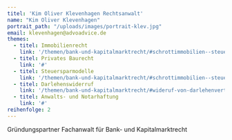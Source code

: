 ```yaml
---
titel: 'Kim Oliver Klevenhagen Rechtsanwalt'
name: "Kim Oliver Klevenhagen"
portrait_path: "/uploads/images/portrait-klev.jpg"
email: klevenhagen@advoadvice.de
themes:
  - titel: Immobilienrecht
    link: '/themen/bank-und-kapitalmarktrecht/#schrottimmobilien--steuersparmodelle--immobilienrecht'
  - titel: Privates Baurecht
    link: '#'
  - titel: Steuersparmodelle
    link: '/themen/bank-und-kapitalmarktrecht/#schrottimmobilien--steuersparmodelle--immobilienrecht'
  - titel: Darlehenswiderruf
    link: '/themen/bank-und-kapitalmarktrecht/#wideruf-von-darlehenvertraumlgen-sog-widerrufs-joker'
  - titel: Anwalts- und Notarhaftung
    link: '#'
reihenfolge: 2
---
```


Gründungspartner Fachanwalt für Bank- und Kapitalmarktrecht
